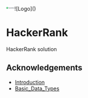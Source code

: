 <a>
  <img align="left" alt="Argha's Medium" width="22px" src="https://raw.githubusercontent.com/argha-sarkar/HackerRank/main/Images/1_UGT1Rh9xLww3JeIDR1F0RQ.png"/>
</a>
![Logo]()

    
# HackerRank

HackerRank solution 


## Acknowledgements

 - [Introduction](https://github.com/argha-sarkar/HackerRank/tree/main/Python/Introduction)
 - [Basic_Data_Types](https://https://github.com/argha-sarkar/HackerRank/tree/main/Python/Basic_Data_Types)
 
  
